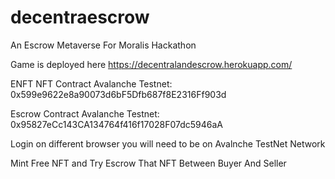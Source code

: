 # decentraescrow
An Escrow Metaverse For Moralis Hackathon

Game is deployed here https://decentralandescrow.herokuapp.com/

ENFT NFT Contract Avalanche Testnet: 0x599e9622e8a90073d6bF5Dfb687f8E2316Ff903d

Escrow Contract Avalanche Testnet: 0x95827eCc143CA134764f416f17028F07dc5946aA

Login on different browser you will need to be on Avalnche TestNet Network

Mint Free NFT and Try Escrow That NFT Between Buyer And Seller

